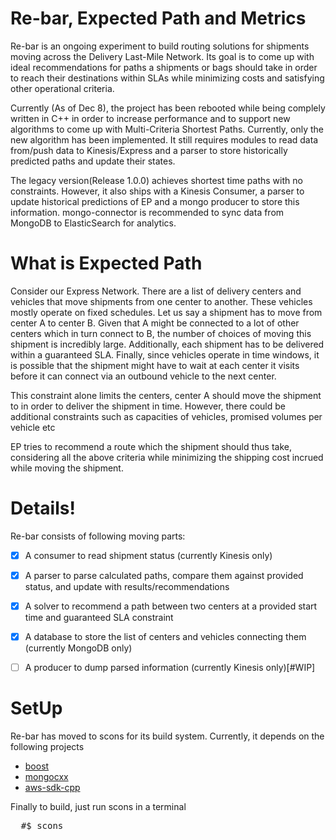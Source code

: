 # Re-bar, Expected Path and Metrics
Re-bar is an ongoing experiment to build routing solutions for shipments moving across the Delivery Last-Mile Network. Its goal is to come up with ideal recommendations for paths a shipments or bags should take in order to reach their destinations within SLAs while minimizing costs and satisfying other operational criteria.

Currently (As of Dec 8), the project has been rebooted while being complely written in C++ in order to increase performance and to support new algorithms to come up with Multi-Criteria Shortest Paths. Currently, only the new algorithm has been implemented. It still requires modules to read data from/push data to Kinesis/Express and a parser to store historically predicted paths and update their states.

The legacy version(Release 1.0.0) achieves shortest time paths with no constraints. However, it also ships with a Kinesis Consumer, a parser to update historical predictions of EP and a mongo producer to store this information. mongo-connector is recommended to sync data from MongoDB to ElasticSearch for analytics.


# What is Expected Path
Consider our Express Network. There are a list of delivery centers and vehicles that move shipments from one center to another. These vehicles mostly operate on fixed schedules. Let us say a shipment has to move from center A to center B. Given that A might be connected to a lot of other centers which in turn connect to B, the number of choices of moving this shipment is incredibly large. Additionally, each shipment has to be delivered within a guaranteed SLA. Finally, since vehicles operate in time windows, it is possible that the shipment might have to wait at each center it visits before it can connect via an outbound vehicle to the next center.

This constraint alone limits the centers, center A should move the shipment to in order to deliver the shipment in time. However, there could be additional constraints such as capacities of vehicles, promised volumes per vehicle etc

EP tries to recommend a route which the shipment should thus take, considering all the above criteria while minimizing the shipping cost incrued while moving the shipment.

# Details!
Re-bar consists of following moving parts:
- [x] A consumer to read shipment status (currently Kinesis only)
- [x] A parser to parse calculated paths, compare them against provided status, and update with results/recommendations
- [x] A solver to recommend a path between two centers at a provided start time and guaranteed SLA constraint
- [x] A database to store the list of centers and vehicles connecting them (currently MongoDB only)
- [ ] A producer to dump parsed information (currently Kinesis only)[#WIP]


# SetUp
Re-bar has moved to scons for its build system. Currently, it depends on the following projects
* [boost](http://www.boost.org/)
* [mongocxx](https://github.com/mongodb/mongo-cxx-driver)
* [aws-sdk-cpp](https://github.com/awslabs/aws-sdk-cpp)

Finally to build, just run scons in a terminal
<pre>
  #$ scons
</pre>

